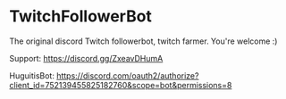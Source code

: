 # TwitchFollowerBot
The original discord Twitch followerbot, twitch farmer. You're welcome :)

Support: https://discord.gg/ZxeavDHumA

HuguitisBot: https://discord.com/oauth2/authorize?client_id=752139455825182760&scope=bot&permissions=8
